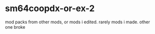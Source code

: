 # sm64coopdx-or-ex-2
mod packs from  other mods, or mods i edited. rarely mods i made. other one broke
